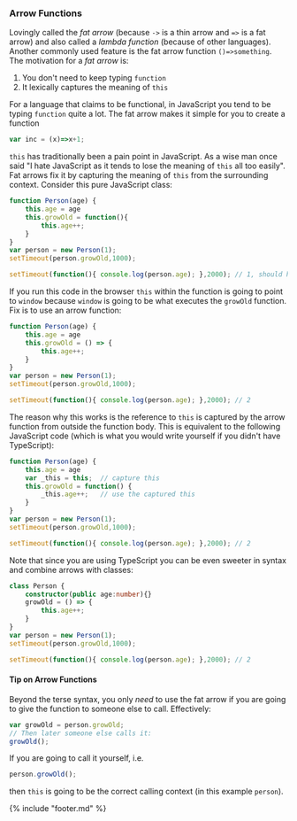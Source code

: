 ### Arrow Functions

Lovingly called the *fat arrow* (because `->` is a thin arrow and `=>` is a fat arrow) and also called a *lambda function* (because of other languages). Another commonly used feature is the fat arrow function `()=>something`. The motivation for a *fat arrow* is: 
1. You don't need to keep typing `function`
2. It lexically captures the meaning of `this`

For a language that claims to be functional, in JavaScript you tend to be typing `function` quite a lot. The fat arrow makes it simple for you to create a function 
```ts
var inc = (x)=>x+1;
```
`this` has traditionally been a pain point in JavaScript. As a wise man once said "I hate JavaScript as it tends to lose the meaning of `this` all too easily". Fat arrows fix it by capturing the meaning of `this` from the surrounding context. Consider this pure JavaScript class: 

```ts
function Person(age) {
    this.age = age
    this.growOld = function(){
        this.age++;
    }
}
var person = new Person(1); 
setTimeout(person.growOld,1000);

setTimeout(function(){ console.log(person.age); },2000); // 1, should have been 2
```
If you run this code in the browser `this` within the function is going to point to `window` because `window` is going to be what executes the `growOld` function. Fix is to use an arrow function: 
```ts
function Person(age) {
    this.age = age
    this.growOld = () => {
        this.age++;
    }
}
var person = new Person(1); 
setTimeout(person.growOld,1000);

setTimeout(function(){ console.log(person.age); },2000); // 2
```
The reason why this works is the reference to `this` is captured by the arrow function from outside the function body. This is equivalent to the following JavaScript code (which is what you would write yourself if you didn't have TypeScript): 
```ts
function Person(age) {
    this.age = age
    var _this = this;  // capture this
    this.growOld = function() {
        _this.age++;   // use the captured this
    }
}
var person = new Person(1); 
setTimeout(person.growOld,1000);

setTimeout(function(){ console.log(person.age); },2000); // 2
```
Note that since you are using TypeScript you can be even sweeter in syntax and combine arrows with classes: 
```ts
class Person {
    constructor(public age:number){}    
    growOld = () => {
        this.age++;
    }
}
var person = new Person(1); 
setTimeout(person.growOld,1000);

setTimeout(function(){ console.log(person.age); },2000); // 2
```

#### Tip on Arrow Functions
Beyond the terse syntax, you only *need* to use the fat arrow if you are going to give the function to someone else to call. Effectively: 
```ts
var growOld = person.growOld; 
// Then later someone else calls it:
growOld();
```
If you are going to call it yourself, i.e. 
```ts
person.growOld();
```
then `this` is going to be the correct calling context (in this example `person`).

{% include "footer.md" %}
